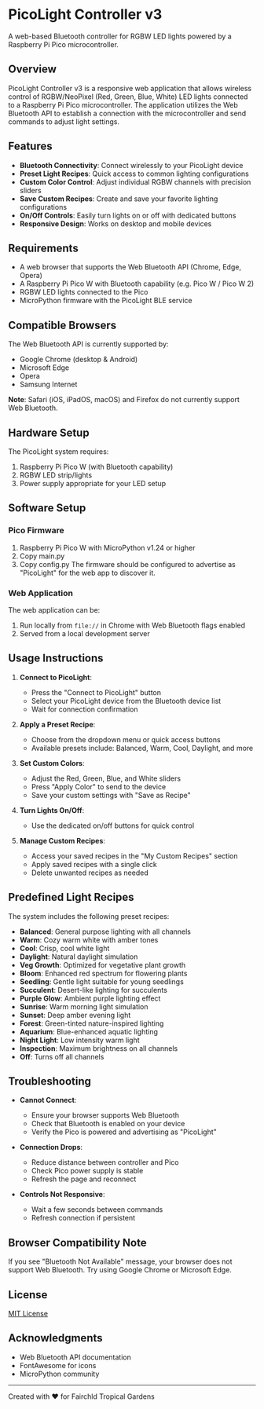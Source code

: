# PicoLight Controller v3

A web-based Bluetooth controller for RGBW LED lights powered by a Raspberry Pi Pico microcontroller.

## Overview

PicoLight Controller v3 is a responsive web application that allows wireless control of RGBW/NeoPixel (Red, Green, Blue, White) LED lights connected to a Raspberry Pi Pico microcontroller. The application utilizes the Web Bluetooth API to establish a connection with the microcontroller and send commands to adjust light settings.

## Features

- **Bluetooth Connectivity**: Connect wirelessly to your PicoLight device
- **Preset Light Recipes**: Quick access to common lighting configurations
- **Custom Color Control**: Adjust individual RGBW channels with precision sliders
- **Save Custom Recipes**: Create and save your favorite lighting configurations
- **On/Off Controls**: Easily turn lights on or off with dedicated buttons
- **Responsive Design**: Works on desktop and mobile devices

## Requirements

- A web browser that supports the Web Bluetooth API (Chrome, Edge, Opera)
- A Raspberry Pi Pico W with Bluetooth capability (e.g. Pico W / Pico W 2)
- RGBW LED lights connected to the Pico
- MicroPython firmware with the PicoLight BLE service

## Compatible Browsers

The Web Bluetooth API is currently supported by:
- Google Chrome (desktop & Android)
- Microsoft Edge
- Opera
- Samsung Internet

**Note**: Safari (iOS, iPadOS, macOS) and Firefox do not currently support Web Bluetooth.

## Hardware Setup

The PicoLight system requires:
1. Raspberry Pi Pico W (with Bluetooth capability)
2. RGBW LED strip/lights
3. Power supply appropriate for your LED setup



## Software Setup

### Pico Firmware
1. Raspberry Pi Pico W with MicroPython v1.24 or higher 
2. Copy main.py
3. Copy config.py
The firmware should be configured to advertise as "PicoLight" for the web app to discover it.

### Web Application

The web application can be:
1. Run locally from `file://` in Chrome with Web Bluetooth flags enabled
2. Served from a local development server

## Usage Instructions

1. **Connect to PicoLight**:
   - Press the "Connect to PicoLight" button
   - Select your PicoLight device from the Bluetooth device list
   - Wait for connection confirmation

2. **Apply a Preset Recipe**:
   - Choose from the dropdown menu or quick access buttons
   - Available presets include: Balanced, Warm, Cool, Daylight, and more

3. **Set Custom Colors**:
   - Adjust the Red, Green, Blue, and White sliders
   - Press "Apply Color" to send to the device
   - Save your custom settings with "Save as Recipe"

4. **Turn Lights On/Off**:
   - Use the dedicated on/off buttons for quick control

5. **Manage Custom Recipes**:
   - Access your saved recipes in the "My Custom Recipes" section
   - Apply saved recipes with a single click
   - Delete unwanted recipes as needed

## Predefined Light Recipes

The system includes the following preset recipes:
- **Balanced**: General purpose lighting with all channels
- **Warm**: Cozy warm white with amber tones
- **Cool**: Crisp, cool white light
- **Daylight**: Natural daylight simulation
- **Veg Growth**: Optimized for vegetative plant growth
- **Bloom**: Enhanced red spectrum for flowering plants
- **Seedling**: Gentle light suitable for young seedlings
- **Succulent**: Desert-like lighting for succulents
- **Purple Glow**: Ambient purple lighting effect
- **Sunrise**: Warm morning light simulation
- **Sunset**: Deep amber evening light
- **Forest**: Green-tinted nature-inspired lighting
- **Aquarium**: Blue-enhanced aquatic lighting
- **Night Light**: Low intensity warm light
- **Inspection**: Maximum brightness on all channels
- **Off**: Turns off all channels

## Troubleshooting

- **Cannot Connect**:
  - Ensure your browser supports Web Bluetooth
  - Check that Bluetooth is enabled on your device
  - Verify the Pico is powered and advertising as "PicoLight"

- **Connection Drops**:
  - Reduce distance between controller and Pico
  - Check Pico power supply is stable
  - Refresh the page and reconnect

- **Controls Not Responsive**:
  - Wait a few seconds between commands
  - Refresh connection if persistent

## Browser Compatibility Note

If you see "Bluetooth Not Available" message, your browser does not support Web Bluetooth. Try using Google Chrome or Microsoft Edge.


## License

[MIT License](LICENSE)

## Acknowledgments

- Web Bluetooth API documentation
- FontAwesome for icons
- MicroPython community

---

Created with ❤️ for Fairchld Tropical Gardens 
